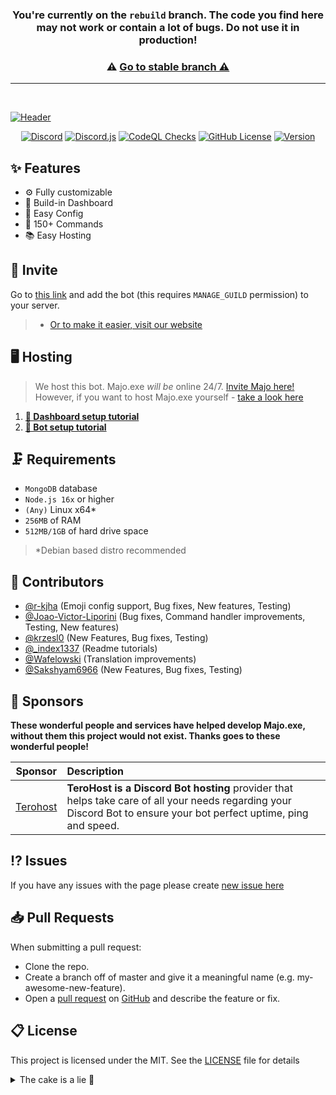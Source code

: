 <h3 align="center">You're currently on the <code>rebuild</code> branch. The code you find here may not work or contain a lot of bugs. Do not use it in production!</h3>
<h3 align="center">⚠️ <a href="https://github.com/IgorKowalczyk/majo.exe/tree/master"/>Go to stable branch ⚠️</h3>


---
<br/>

![Header](https://user-images.githubusercontent.com/49127376/208478832-74eee443-c0fb-4691-beb6-adee42d063e3.png)


<p align="center">
 <a href="https://majoexe.xyz/server"><img src="https://img.shields.io/discord/666599184844980224?color=%234552ef&amp;logo=discord&amp;label=Discord&amp;style=flat&amp;logoColor=fff" alt="Discord" /></a>
 <a href="https://www.npmjs.com/package/discord.js"><img src="https://img.shields.io/badge/Discord.js-v14-%234552ef?style=flat&amp;logo=npm&amp;logoColor=fff" alt="Discord.js" /></a>
 <a href="https://majoexe.xyz/"><img src="https://img.shields.io/github/workflow/status/igorkowalczyk/majo.exe/CodeQL%20Checks/master?style=flat&amp;label=CodeQL&amp;logo=github&amp;color=%234552ef" alt="CodeQL Checks" /></a>
 <a href="https://majoexe.xyz"><img src="https://img.shields.io/github/license/igorkowalczyk/majo.exe?style=flat&amp;logo=github&amp;label=License&amp;color=%234552ef" alt="GitHub License" /></a>
 <a href="https://majoexe.xyz/server"><img src="https://img.shields.io/github/package-json/v/igorkowalczyk/majo.exe?style=flat&amp;logo=github&amp;label=Version&amp;color=%234552ef" alt="Version" /></a>
</p>

## ✨ Features
 - ⚙️ Fully customizable
 - 🌆 Build-in Dashboard
 - 📝 Easy Config
 - 💯 150+ Commands
 - 📚 Easy Hosting

## 🔗 Invite

Go to [this link](https://discord.com/oauth2/authorize/?permissions=4294967287&scope=bot%20applications.commands&client_id=949342410150924319) and add the bot (this requires `MANAGE_GUILD` permission) to your server.
> - [Or to make it easier, visit our website](https://majoexe.xyz/)

## 🖥️ Hosting

> We host this bot. Majo.exe *will be* online 24/7. [Invite Majo here!](#invite)<br>
> However, if you want to host Majo.exe yourself - [take a look here](#-self-hosting-bot)

1. **[🔩 Dashboard setup tutorial](/packages/dashboard/README.md)**
2. **[🤖 Bot setup tutorial](/packages/bot/README.md)**

## 🗜️ Requirements
 - `MongoDB` database
 - `Node.js 16x` or higher
 - `(Any)` Linux x64*
 - `256MB` of RAM
 - `512MB/1GB` of hard drive space
> *Debian based distro recommended


## 📝 Contributors
- [@r-kjha](https://github.com/r-kjha) (Emoji config support, Bug fixes, New features, Testing)
- [@Joao-Victor-Liporini](https://github.com/Joao-Victor-Liporini) (Bug fixes, Command handler improvements, Testing, New features)
- [@krzesl0](https://github.com/krzesl0) (New Features, Bug fixes, Testing)
- [@_index1337](https://github.com/index1337) (Readme tutorials)
- [@Wafelowski](https://github.com/HeavyWolfPL) (Translation improvements)
- [@Sakshyam6966](https://github.com/Sakshyam6966) (New Features, Bug fixes, Testing)

## 💝 Sponsors
**These wonderful people and services have helped develop Majo.exe, without them this project would not exist. Thanks goes to these wonderful people!**

| Sponsor | Description |
| - | :- |
| [Terohost](https://terohost.com) | **TeroHost is a Discord Bot hosting** provider that helps take care of all your needs regarding your Discord Bot to ensure your bot perfect uptime, ping and speed. |


## ⁉️ Issues
If you have any issues with the page please create [new issue here](https://github.com/igorkowalczyk/majo.exe/issues)

## 📥 Pull Requests
When submitting a pull request:
- Clone the repo.
- Create a branch off of master and give it a meaningful name (e.g. my-awesome-new-feature).
- Open a [pull request](https://github.com/igorkowalczyk/majo.exe/pulls) on [GitHub](https://github.com) and describe the feature or fix.

## 📋 License
This project is licensed under the MIT. See the [LICENSE](https://github.com/igorkowalczyk/majo.exe/blob/master/license.md) file for details

<details>
 <summary>The cake is a lie 🍰</summary>
 
 <a href="https://igorkowalczyk.dev"><img src="https://komarev.com/ghpvc/?username=majobot&style=flat-square&color=333333&label=Repo+views" alt="Github repository views"></a>
</details>
